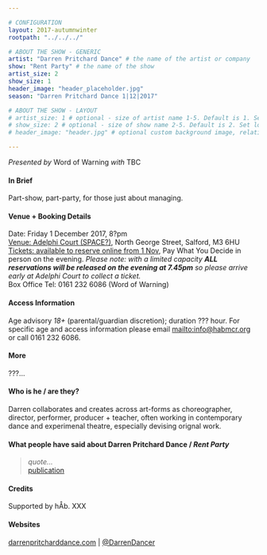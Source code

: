 ```yaml
---

# CONFIGURATION
layout: 2017-autumnwinter
rootpath: "../../../"

# ABOUT THE SHOW - GENERIC
artist: "Darren Pritchard Dance" # the name of the artist or company
show: "Rent Party" # the name of the show
artist_size: 2
show_size: 1
header_image: "header_placeholder.jpg"
season: "Darren Pritchard Dance 1|12|2017"

# ABOUT THE SHOW - LAYOUT
# artist_size: 1 # optional - size of artist name 1-5. Default is 1. Set longer names to lower values
# show_size: 2 # optional - size of show name 2-5. Default is 2. Set longer names to lower values
# header_image: "header.jpg" # optional custom background image, relative to current page

---
```

*Presented by* Word of Warning *with* TBC      
           
#### In Brief     
Part-show, part-party, for those just about managing.       
        
#### Venue + Booking Details       
Date: Friday 1 December 2017, 8?pm              
<a href="http://www.google.co.uk/maps/place/M3+6HU" target="_blank">Venue: Adelphi Court (SPACE?)</a>, North George Street, Salford, M3 6HU          
<a href="http://www.wegottickets.com/wordofwarning" target="_blank">Tickets: available to reserve online from 1 Nov</a>, Pay What You Decide in person on the evening. *Please note: with a limited capacity **ALL reservations will be released on the evening at 7.45pm** so please arrive early at Adelphi Court to collect a ticket.*          
Box Office Tel: 0161 232 6086 (Word of Warning)             
              
#### Access Information          
Age advisory *18+* (parental/guardian discretion); duration ??? hour. For specific age and access information please email <mailto:info@habmcr.org> or call 0161 232 6086.          
            
#### More            
???…        
        
#### Who is he / are they?        
Darren collaborates and creates across art-forms as choreographer, director, performer, producer + teacher, often working in contemporary dance and experimenal theatre, especially devising orignal work.    
       
#### What people have said about Darren Pritchard Dance / *Rent Party*         
>*quote…*<br><a href="http://www.???" target="_blank">publication</a>         
        
#### Credits         
Supported by hÅb. XXX        
          
#### Websites       
<a href="http://darrenpritcharddance.com" target="_blank">darrenpritcharddance.com</a> | <a href="http://twitter.com/DarrenDancer" target="_blank">@DarrenDancer</a>
